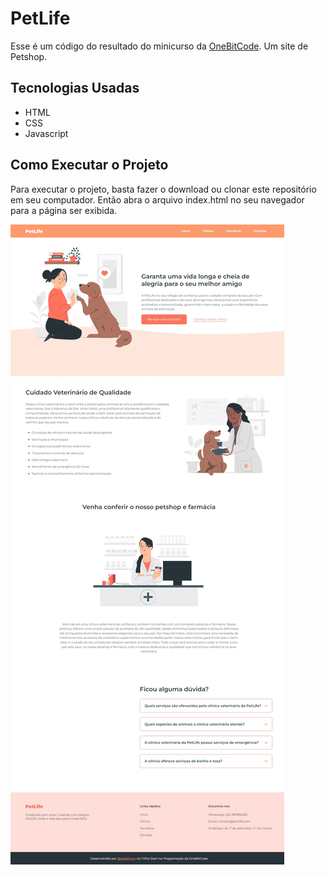 # PetLife

Esse é um código do resultado do minicurso da [OneBitCode](https://www.onebitcode.com/aulasminicurso). Um site de Petshop.


## Tecnologias Usadas

- HTML
- CSS
- Javascript


## Como Executar o Projeto

Para executar o projeto, basta fazer o download ou clonar este repositório em seu computador. Então abra o arquivo index.html no seu navegador para a página ser exibida.



![Foto do site](<img/site.jpeg>)



